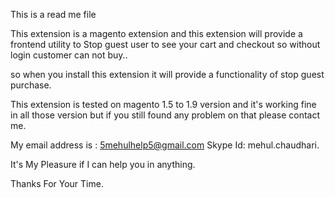 This is a read me file

This extension is a magento extension and this extension will provide a frontend utility to Stop guest user to see your cart and checkout so without login customer can not buy..

so when you install this extension it will provide a functionality of stop guest purchase.

This extension is tested on magento 1.5 to 1.9 version and it's working fine in all those version but if you still found any problem on that please contact me.

My email address is : 5mehulhelp5@gmail.com
Skype Id: mehul.chaudhari.

It's My Pleasure if I can help you in anything.

Thanks For Your Time.
